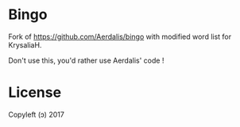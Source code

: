 ﻿# Bingo

Fork of https://github.com/Aerdalis/bingo with modified word list for KrysaliaH.

Don't use this, you'd rather use Aerdalis' code !

# License
Copyleft (ↄ) 2017
